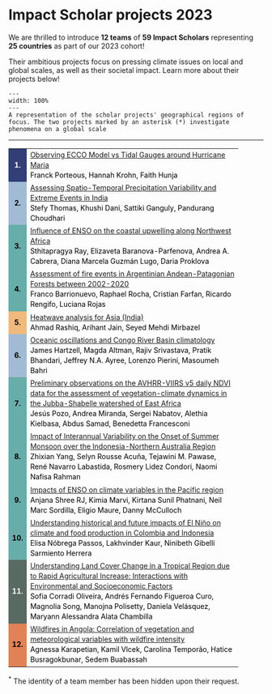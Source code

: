 # Impact Scholar projects 2023

We are thrilled to introduce **12 teams** of **59 Impact Scholars** representing **25 countries** as part of our 2023 cohort! 

Their ambitious projects focus on pressing climate issues on local and global scales, as well as their societal impact. Learn more about their projects below!

```{figure} images/cisp_map.png
---
width: 100%
---
A representation of the scholar projects' geographical regions of focus. The two projects marked by an asterisk (*) investigate phenomena on a global scale
```

---
<table style="width:90%">
<tr>
    <td style="text-align: center; line-height: 20px; color: white; font-size: 14px; font-weight: bold; width: 20px; background-color: #313f76; margin: 10px 0px;">1. </td>
    <td style="text-align: left; line-height: 20px; color: black; font-size: 14px; margin: 10px 0px;"><a href = "https://programs.climatematch.io/scholar-outputs/2023/project2.html">Observing ECCO Model vs Tidal Gauges around Hurricane Maria</a><br>Franck Porteous, Hannah Krohn, Faith Hunja</td>
</tr>
<tr>
    <td style="text-align: center; line-height: 20px; color: black; font-size: 14px; font-weight: bold; width: 20px; background-color: #a2bbd4; margin: 10px 0px;">2. </td>
    <td style="text-align: left; line-height: 20px; color: black; font-size: 14px; margin: 10px 0px;"><a href = "https://programs.climatematch.io/scholar-outputs/2023/project3.html">Assessing Spatio-Temporal Precipitation Variability and Extreme Events in India</a><br>Stefy Thomas, Khushi Dani, Sattiki Ganguly, Pandurang Choudhari</td>
</tr>
<tr>
    <td style="text-align: center; line-height: 20px; color: black; font-size: 14px; font-weight: bold; width: 20px; background-color: #67ada9; margin: 10px 0px;">3. </td>
    <td style="text-align: left; line-height: 20px; color: black; font-size: 14px; margin: 10px 0px;"><a href = "https://programs.climatematch.io/scholar-outputs/2023/project4.html">Influence of ENSO on the coastal upwelling along Northwest Africa</a><br>Sthitapragya Ray, Elizaveta Baranova-Parfenova, Andrea A. Cabrera, Diana Marcela Guzmán Lugo, Daria Proklova
</td>
</tr>
<tr>
    <td style="text-align: center; line-height: 20px; color: black; font-size: 14px; font-weight: bold; width: 20px; background-color: #67ada9; margin: 10px 0px;">4. </td>
    <td style="text-align: left; line-height: 20px; color: black; font-size: 14px; margin: 10px 0px;"><a href = "https://programs.climatematch.io/scholar-outputs/2023/project5.html">Assessment of fire events in Argentinian Andean-Patagonian Forests between 2002-2020</a><br>Franco Barrionuevo, Raphael Rocha, Cristian Farfan, Ricardo Rengifo, Luciana Rojas</td>
</tr>
<tr>
    <td style="text-align: center; line-height: 20px; color: black; font-size: 14px; font-weight: bold; width: 20px; background-color: #f0ba7d; margin: 10px 0px;">5. </td>
    <td style="text-align: left; line-height: 20px; color: black; font-size: 14px; margin: 10px 0px;"><a href = "https://programs.climatematch.io/scholar-outputs/2023/project6.html">Heatwave analysis for Asia (India)</a><br>Ahmad Rashiq, Arihant Jain, Seyed Mehdi Mirbazel</td>
</tr>
<tr>
    <td style="text-align: center; line-height: 20px; color: black; font-size: 14px; font-weight: bold; width: 20px; background-color: #a2bbd4; margin: 10px 0px;">6. </td>
    <td style="text-align: left; line-height: 20px; color: black; font-size: 14px; margin: 10px 0px;"><a href = "https://programs.climatematch.io/scholar-outputs/2023/project7.html">Oceanic oscillations and Congo River Basin climatology</a><br>James Hartzell, Magda Altman, Rajiv Srivastava, Pratik Bhandari, Jeffrey N.A. Ayree, Lorenzo Pierini, Masoumeh Bahri</td>
</tr>
<tr>
    <td style="text-align: center; line-height: 20px; color: black; font-size: 14px; font-weight: bold; width: 20px; background-color: #67ada9; margin: 10px 0px;">7. </td>
    <td style="text-align: left; line-height: 20px; color: black; font-size: 14px; margin: 10px 0px;"><a href = "https://programs.climatematch.io/scholar-outputs/2023/project8.html">Preliminary observations on the AVHRR-VIIRS v5 daily NDVI data for the assessment of vegetation-climate dynamics in the Jubba-Shabelle watershed of East Africa</a><br>Jesús Pozo, Andrea Miranda, Sergei Nabatov, Alethia Kielbasa, Abdus Samad, Benedetta Francesconi</td>
</tr>
<tr>
    <td style="text-align: center; line-height: 20px; color: black; font-size: 14px; font-weight: bold; width: 20px; background-color: #67ada9; margin: 10px 0px;">8. </td>
    <td style="text-align: left; line-height: 20px; color: black; font-size: 14px; margin: 10px 0px;"><a href = "https://programs.climatematch.io/scholar-outputs/2023/project9.html">Impact of Interannual Variability on the Onset of Summer Monsoon over the Indonesia-Northern Australia Region</a><br>Zhixian Yang, Selyn Rousse Acuña, Tejawini M. Pawase, René Navarro Labastida, Rosmery Lidez Condori, Naomi Nafisa Rahman</td>
</tr>
<tr>
    <td style="text-align: center; line-height: 20px; color: black; font-size: 14px; font-weight: bold; width: 20px; background-color: #67ada9; margin: 10px 0px;">9. </td>
    <td style="text-align: left; line-height: 20px; color: black; font-size: 14px; margin: 10px 0px;"><a href = "https://programs.climatematch.io/scholar-outputs/2023/project11.html">Impacts of ENSO on climate variables in the Pacific region</a><br>Anjana Shree RJ, Kimia Marvi, Kirtana Sunil Phatnani, Neil Marc Sordilla, Eligio Maure, Danny McCulloch</td>
</tr>
<tr>
    <td style="text-align: center; line-height: 20px; color: black; font-size: 14px; font-weight: bold; width: 20px; background-color: #67ada9; margin: 10px 0px;">10. </td>
    <td style="text-align: left; line-height: 20px; color: black; font-size: 14px; margin: 10px 0px;"><a href = "https://programs.climatematch.io/scholar-outputs/2023/project12.html">Understanding historical and future impacts of El Niño on climate and food production in Colombia and Indonesia</a><br>Elisa Nóbrega Passos, Lakhvinder Kaur, Ninibeth Gibelli Sarmiento Herrera</td>
</tr>
<tr>
    <td style="text-align: center; line-height: 20px; color: white; font-size: 14px; font-weight: bold; width: 20px; background-color: #596a63; margin: 10px 0px;">11. </td>
    <td style="text-align: left; line-height: 20px; color: black; font-size: 14px; margin: 10px 0px;"><a href = "https://programs.climatematch.io/scholar-outputs/2023/project13.html">Understanding Land Cover Change in a Tropical Region due to Rapid Agricultural Increase: Interactions with Environmental and Socioeconomic Factors</a><br>Sofia Corradi Oliveira, Andrés Fernando Figueroa Curo, Magnolia Song,  Manojna Polisetty, Daniela Velásquez, Maryann Alessandra Alata Chambilla</td>
</tr>
<tr>
    <td style="text-align: center; line-height: 20px; color: black; font-size: 14px; font-weight: bold; width: 20px; background-color: #e18256; margin: 10px 0px;">12. </td>
    <td style="text-align: left; line-height: 20px; color: black; font-size: 14px; margin: 10px 0px;"><a href = "https://programs.climatematch.io/scholar-outputs/2023/project14.html">Wildfires in Angola: Correlation of vegetation and meteorological variables with wildfire intensity</a><br>Agnessa Karapetian, Kamil Vlcek, Carolina Temporão, Hatice Busragokbunar, Sedem Buabassah</td>
</tr>
</table>

<sup>*</sup> The identity of a team member has been hidden upon their request.